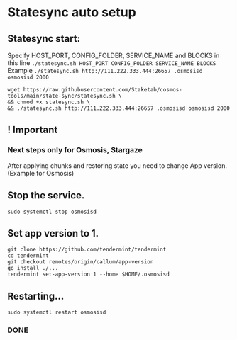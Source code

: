 # Statesync auto setup

## Statesync start:
Specify HOST_PORT, CONFIG_FOLDER, SERVICE_NAME and BLOCKS in this line `./statesync.sh HOST_PORT CONFIG_FOLDER SERVICE_NAME BLOCKS`  
Example `./statesync.sh http://111.222.333.444:26657 .osmosisd osmosisd 2000`  
```
wget https://raw.githubusercontent.com/Staketab/cosmos-tools/main/state-sync/statesync.sh \
&& chmod +x statesync.sh \
&& ./statesync.sh http://111.222.333.444:26657 .osmosisd osmosisd 2000
```

## ! Important
### Next steps only for Osmosis, Stargaze
After applying chunks and restoring state you need to change App version. (Example for Osmosis)
## Stop the service.
```
sudo systemctl stop osmosisd
```
## Set app version to 1.
```
git clone https://github.com/tendermint/tendermint
cd tendermint
git checkout remotes/origin/callum/app-version
go install ./...
tendermint set-app-version 1 --home $HOME/.osmosisd
```
## Restarting...
```
sudo systemctl restart osmosisd
```

### DONE
